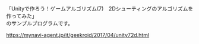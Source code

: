 「Unityで作ろう！ゲームアルゴリズム(7)　2Dシューティングのアルゴリズムを作ってみた」  
のサンプルプログラムです。  
  
https://mynavi-agent.jp/it/geekroid/2017/04/unity72d.html

